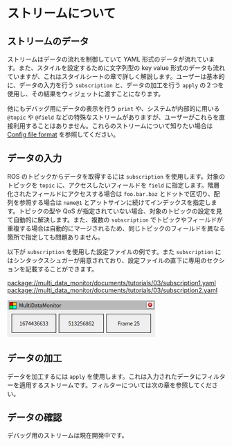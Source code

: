 # ストリームについて

## ストリームのデータ

ストリームはデータの流れを制御していて YAML 形式のデータが流れています。また、スタイルを設定するために文字列型の key value 形式のデータも流れていますが、これはスタイルシートの章で詳しく解説します。ユーザーは基本的に、データの入力を行う `subscription` と、データの加工を行う `apply` の２つを使用し、その結果をウィジェットに渡すことになります。

他にもデバッグ用にデータの表示を行う `print` や、システムが内部的に用いる `@topic` や `@field` などの特殊なストリームがありますが、ユーザーがこれらを直接利用することはありません。これらのストリームについて知りたい場合は [Config file format](../../classes/index.md) を参照してください。

## データの入力

ROS のトピックからデータを取得するには `subscription` を使用します。対象のトピックを `topic` に、アクセスしたいフィールドを `field` に指定します。階層化されたフィールドにアクセスする場合は `foo.bar.baz` とドットで区切り、配列を参照する場合は `name@1` とアットサインに続けてインデックスを指定します。トピックの型や QoS が指定されていない場合、対象のトピックの設定を見て自動的に解決します。また、複数の `subscription` でトピックやフィールドが重複する場合は自動的にマージされるため、同じトピックのフィールドを異なる箇所で指定しても問題ありません。

以下が `subscription` を使用した設定ファイルの例です。また `subscription` にはシンタックスシュガーが用意されており、設定ファイルの直下に専用のセクションを記載することができます。

[package://multi_data_monitor/documents/tutorials/03/subscription1.yaml](subscription1.yaml)
[package://multi_data_monitor/documents/tutorials/03/subscription2.yaml](subscription2.yaml)

![subscription](subscription.png)

## データの加工

データを加工するには `apply` を使用します。これは入力されたデータにフィルターを適用するストリームです。フィルターについては次の章を参照してください。

## データの確認

デバッグ用のストリームは現在開発中です。
